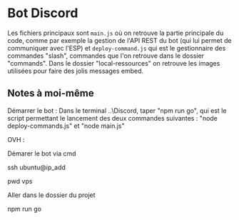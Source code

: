 # Bot Discord

Les fichiers principaux sont `main.js` où on retrouve la partie principale du code, comme par exemple la gestion de l'API REST du bot (qui lui permet de communiquer avec l'ESP)  et  `deploy-command.js` qui est le gestionnaire des commandes "slash", commandes que l'on retrouve dans le dossier "commands". Dans le dossier "local-ressources" on retrouve les images utilisées pour faire des jolis messages embed.


## Notes à moi-même

Démarrer le bot : 
Dans le terminal ..\Discord, taper "npm run go", qui est le script permettant le lancement des deux commandes suivantes : "node deploy-commands.js" et "node main.js"

OVH : 

Démarer le bot via cmd

ssh ubuntu@ip_add

pwd vps

Aller dans le dossier du projet

npm run go